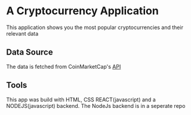 # A Cryptocurrency Application
This application shows you the most popular cryptocurrencies and their relevant data

## Data Source
The data is fetched from CoinMarketCap's [API](https://coinmarketcap.com/api/documentation/v1/)

## Tools
This app was build with HTML, CSS REACT(javascript) and a NODEJS(javascript) backend. The
NodeJs backend is in a seperate repo
